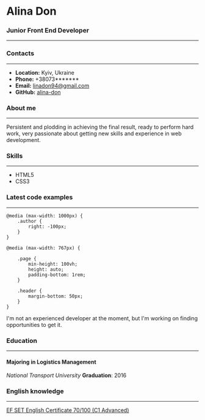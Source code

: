 # Alina Don
### Junior Front End Developer
-----------
### Contacts
***
* **Location:** Kyiv, Ukraine
* **Phone:** +38073*******
* **Email:** linadon94@gmail.com
* **GitHub:** [alina-don](https://github.com/alina-don)

### About me
***
Persistent and plodding in achieving the final result, ready to perform hard work, very passionate about getting new skills and experience in web development.

### Skills
-----------
* HTML5
* CSS3

### Latest code examples  
-----------
```
@media (max-width: 1000px) {
    .author {
        right: -100px;
    }
}

@media (max-width: 767px) {

    .page {
        min-height: 100vh;
        height: auto;
        padding-bottom: 1rem;
    }

    .header {
        margin-bottom: 50px;
    }
}
```
I'm not an experienced developer at the moment, but I'm working on finding opportunities to get it.  

### Education
-------------
#### Majoring in Logistics Management
*National Transport University* 
**Graduation**: 2016  
  
  
### English knowledge
-------------
[EF SET English Certificate 70/100 (C1 Advanced)](https://www.efset.org/cert/Boc41u)
